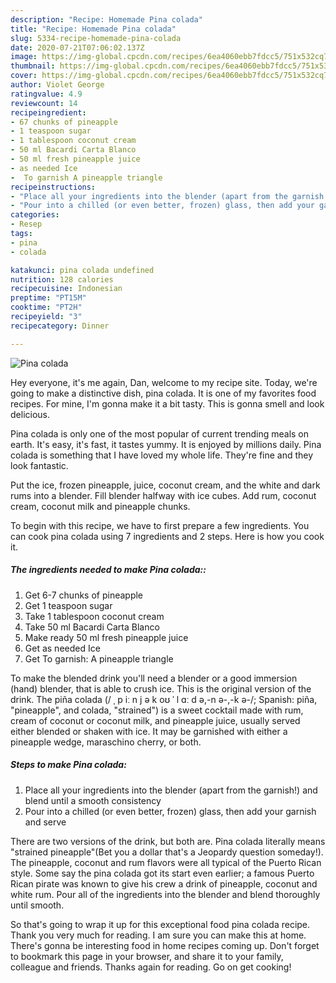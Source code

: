 ```yaml
---
description: "Recipe: Homemade Pina colada"
title: "Recipe: Homemade Pina colada"
slug: 5334-recipe-homemade-pina-colada
date: 2020-07-21T07:06:02.137Z
image: https://img-global.cpcdn.com/recipes/6ea4060ebb7fdcc5/751x532cq70/pina-colada-recipe-main-photo.jpg
thumbnail: https://img-global.cpcdn.com/recipes/6ea4060ebb7fdcc5/751x532cq70/pina-colada-recipe-main-photo.jpg
cover: https://img-global.cpcdn.com/recipes/6ea4060ebb7fdcc5/751x532cq70/pina-colada-recipe-main-photo.jpg
author: Violet George
ratingvalue: 4.9
reviewcount: 14
recipeingredient:
- 67 chunks of pineapple
- 1 teaspoon sugar
- 1 tablespoon coconut cream
- 50 ml Bacardi Carta Blanco
- 50 ml fresh pineapple juice
- as needed Ice
-  To garnish A pineapple triangle
recipeinstructions:
- "Place all your ingredients into the blender (apart from the garnish!) and blend until a smooth consistency"
- "Pour into a chilled (or even better, frozen) glass, then add your garnish and serve"
categories:
- Resep
tags:
- pina
- colada

katakunci: pina colada undefined
nutrition: 128 calories
recipecuisine: Indonesian
preptime: "PT15M"
cooktime: "PT2H"
recipeyield: "3"
recipecategory: Dinner

---
```



![Pina colada](https://img-global.cpcdn.com/recipes/6ea4060ebb7fdcc5/751x532cq70/pina-colada-recipe-main-photo.jpg)

Hey everyone, it's me again, Dan, welcome to my recipe site. Today, we're going to make a distinctive dish, pina colada. It is one of my favorites food recipes. For mine, I'm gonna make it a bit tasty. This is gonna smell and look delicious.

Pina colada is only one of the most popular of current trending meals on earth. It's easy, it's fast, it tastes yummy. It is enjoyed by millions daily. Pina colada is something that I have loved my whole life. They're fine and they look fantastic.

Put the ice, frozen pineapple, juice, coconut cream, and the white and dark rums into a blender. Fill blender halfway with ice cubes. Add rum, coconut cream, coconut milk and pineapple chunks.


To begin with this recipe, we have to first prepare a few ingredients. You can cook pina colada using 7 ingredients and 2 steps. Here is how you cook it.

##### The ingredients needed to make Pina colada::

1. Get 6-7 chunks of pineapple
1. Get 1 teaspoon sugar
1. Take 1 tablespoon coconut cream
1. Take 50 ml Bacardi Carta Blanco
1. Make ready 50 ml fresh pineapple juice
1. Get as needed Ice
1. Get  To garnish: A pineapple triangle


To make the blended drink you&#39;ll need a blender or a good immersion (hand) blender, that is able to crush ice. This is the original version of the drink. The piña colada (/ ˌ p iː n j ə k oʊ ˈ l ɑː d ə,-n ə-,-k ə-/; Spanish: piña, &#34;pineapple&#34;, and colada, &#34;strained&#34;) is a sweet cocktail made with rum, cream of coconut or coconut milk, and pineapple juice, usually served either blended or shaken with ice. It may be garnished with either a pineapple wedge, maraschino cherry, or both. 

##### Steps to make Pina colada:

1. Place all your ingredients into the blender (apart from the garnish!) and blend until a smooth consistency
1. Pour into a chilled (or even better, frozen) glass, then add your garnish and serve


There are two versions of the drink, but both are. Pina colada literally means &#34;strained pineapple&#34;(Bet you a dollar that&#39;s a Jeopardy question someday!). The pineapple, coconut and rum flavors were all typical of the Puerto Rican style. Some say the pina colada got its start even earlier; a famous Puerto Rican pirate was known to give his crew a drink of pineapple, coconut and white rum. Pour all of the ingredients into the blender and blend thoroughly until smooth. 

So that's going to wrap it up for this exceptional food pina colada recipe. Thank you very much for reading. I am sure you can make this at home. There's gonna be interesting food in home recipes coming up. Don't forget to bookmark this page in your browser, and share it to your family, colleague and friends. Thanks again for reading. Go on get cooking!
